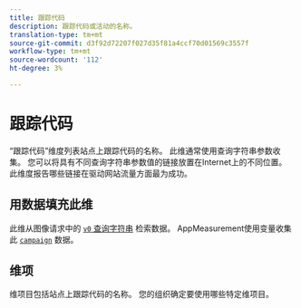 ```yaml
---
title: 跟踪代码
description: 跟踪代码或活动的名称。
translation-type: tm+mt
source-git-commit: d3f92d72207f027d35f81a4ccf70d01569c3557f
workflow-type: tm+mt
source-wordcount: '112'
ht-degree: 3%

---
```



# 跟踪代码

“跟踪代码”维度列表站点上跟踪代码的名称。 此维通常使用查询字符串参数收集。 您可以将具有不同查询字符串参数值的链接放置在Internet上的不同位置。 此维度报告哪些链接在驱动网站流量方面最为成功。

## 用数据填充此维

此维从图像请求中的 [`v0` 查询字符串](/help/implement/validate/query-parameters.md) 检索数据。 AppMeasurement使用变量收集此 [`campaign`](/help/implement/vars/page-vars/campaign.md) 数据。

## 维项

维项目包括站点上跟踪代码的名称。 您的组织确定要使用哪些特定维项目。
